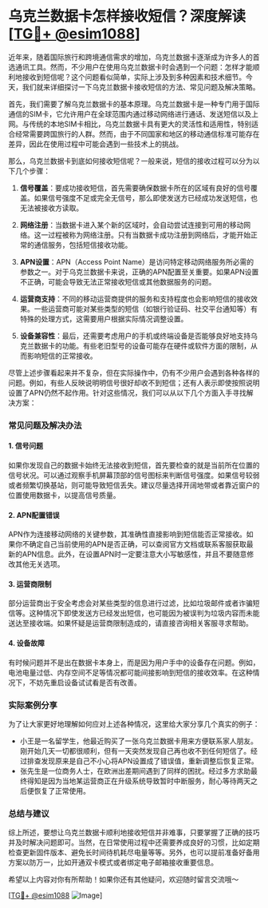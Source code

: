 # 乌克兰数据卡怎样接收短信？深度解读[[TG💪+ @esim1088](https://t.me/s/esim1088)]

近年来，随着国际旅行和跨境通信需求的增加，乌克兰数据卡逐渐成为许多人的首选通讯工具。然而，不少用户在使用乌克兰数据卡时会遇到一个问题：怎样才能顺利地接收到短信呢？这个问题看似简单，实际上涉及到多种因素和技术细节。今天，我们就来详细探讨一下乌克兰数据卡接收短信的方法、常见问题及解决策略。

首先，我们需要了解乌克兰数据卡的基本原理。乌克兰数据卡是一种专门用于国际通信的SIM卡，它允许用户在全球范围内通过移动网络进行通话、发送短信以及上网。与传统的本地SIM卡相比，乌克兰数据卡具有更大的灵活性和适用性，特别适合经常需要跨国旅行的人群。然而，由于不同国家和地区的移动通信标准可能存在差异，因此在使用过程中可能会遇到一些技术上的挑战。

那么，乌克兰数据卡到底如何接收短信呢？一般来说，短信的接收过程可以分为以下几个步骤：

1. **信号覆盖**：要成功接收短信，首先需要确保数据卡所在的区域有良好的信号覆盖。如果信号强度不足或完全无信号，那么即使发送方已经成功发送短信，也无法被接收方读取。

2. **网络注册**：当数据卡进入某个新的区域时，会自动尝试连接到可用的移动网络。这一过程被称为网络注册。只有当数据卡成功注册到网络后，才能开始正常的通信服务，包括短信接收功能。

3. **APN设置**：APN（Access Point Name）是访问特定移动网络服务所必需的参数之一。对于乌克兰数据卡来说，正确的APN配置至关重要。如果APN设置不正确，可能会导致无法正常接收短信或其他数据服务的问题。

4. **运营商支持**：不同的移动运营商提供的服务和支持程度也会影响短信的接收效果。一些运营商可能对某些类型的短信（如银行验证码、社交平台通知等）有特殊的处理方式，这需要用户根据实际情况调整设置。

5. **设备兼容性**：最后，还需要考虑用户的手机或终端设备是否能够良好地支持乌克兰数据卡的功能。有些老旧型号的设备可能存在硬件或软件方面的限制，从而影响短信的正常接收。

尽管上述步骤看起来并不复杂，但在实际操作中，仍有不少用户会遇到各种各样的问题。例如，有些人反映说明明信号很好却收不到短信；还有人表示即使按照说明设置了APN仍然不起作用。针对这些情况，我们可以从以下几个方面入手寻找解决方案：

### 常见问题及解决办法

#### 1. 信号问题
如果你发现自己的数据卡始终无法接收到短信，首先要检查的就是当前所在位置的信号状况。可以通过观察手机屏幕顶部的信号图标来判断信号强度。如果信号较弱或者频繁切换基站，则可能导致短信丢失。建议尽量选择开阔地带或者靠近窗户的位置使用数据卡，以提高信号质量。

#### 2. APN配置错误
APN作为连接移动网络的关键参数，其准确性直接影响到短信能否正常接收。如果你不确定自己当前使用的APN是否正确，可以查阅官方文档或联系客服获取最新的APN信息。此外，在设置APN时一定要注意大小写敏感性，并且不要随意修改其他无关选项。

#### 3. 运营商限制
部分运营商出于安全考虑会对某些类型的信息进行过滤，比如垃圾邮件或者诈骗短信等。这种情况下即使发送方已经发出短信，也可能因为被误判为垃圾内容而未能送达至接收端。如果怀疑是运营商限制造成的，请直接咨询相关客服寻求帮助。

#### 4. 设备故障
有时候问题并不是出在数据卡本身上，而是因为用户手中的设备存在问题。例如，电池电量过低、内存空间不足等情况都可能间接影响到短信的接收效率。在这种情况下，不妨先重启设备试试看是否有改善。

### 实际案例分享
为了让大家更好地理解如何应对上述各种情况，这里给大家分享几个真实的例子：
- 小王是一名留学生，他最近购买了一张乌克兰数据卡用来方便联系家人朋友。刚开始几天一切都很顺利，但有一天突然发现自己再也收不到任何短信了。经过排查发现原来是自己不小心将APN设置成了错误值，重新调整后恢复正常。
- 张先生是一位商务人士，在欧洲出差期间遇到了同样的困扰。经过多方求助最终得知是因为当地某运营商正在升级系统导致暂时中断服务，耐心等待两天之后便恢复了正常使用。

### 总结与建议
综上所述，要想让乌克兰数据卡顺利地接收短信并非难事，只要掌握了正确的技巧并及时解决问题即可。当然，在日常使用过程中还需要养成良好的习惯，比如定期检查更新固件版本、避免长时间待机耗尽电量等等。另外，也可以提前准备好备用方案以防万一，比如开通双卡模式或者绑定电子邮箱接收重要信息。

希望以上内容对你有所帮助！如果你还有其他疑问，欢迎随时留言交流哦～

[[TG💪+ @esim1088](https://t.me/s/esim1088) ![Image](https://i.postimg.cc/4NQfJmqS/Snipaste-2025-05-13-00-14-12.png)]